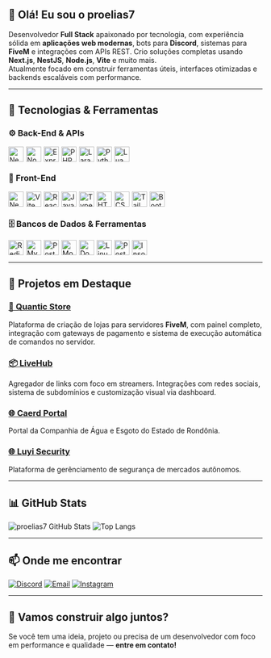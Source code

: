 ## 👋 Olá! Eu sou o **proelias7**

Desenvolvedor **Full Stack** apaixonado por tecnologia, com experiência sólida em **aplicações web modernas**, bots para **Discord**, sistemas para **FiveM** e integrações com APIs REST. Crio soluções completas usando **Next.js**, **NestJS**, **Node.js**, **Vite** e muito mais.  
Atualmente focado em construir ferramentas úteis, interfaces otimizadas e backends escaláveis com performance.

---

## 🧠 Tecnologias & Ferramentas

### ⚙️ Back-End & APIs
<div style="display: flex; gap: 5px; flex-wrap: wrap;">
  <img title="NestJS" height="30" src="https://devicon-website.vercel.app/api/nestjs/plain-wordmark.svg"/>
  <img title="Node.js" height="30" src="https://cdn.jsdelivr.net/gh/devicons/devicon/icons/nodejs/nodejs-original.svg"/>
  <img title="Express.js" height="30" src="https://devicon-website.vercel.app/api/express/original-wordmark.svg?color=%23FFFFFF"/>
  <img title="PHP" height="30" src="https://cdn.jsdelivr.net/gh/devicons/devicon/icons/php/php-original.svg"/>
  <img title="Laravel" height="30" src="https://devicon-website.vercel.app/api/laravel/plain-wordmark.svg"/>
  <img title="Python" height="30" src="https://cdn.jsdelivr.net/gh/devicons/devicon/icons/python/python-original.svg"/>
  <img title="Lua (FiveM)" height="30" src="https://cdn.jsdelivr.net/gh/devicons/devicon/icons/lua/lua-original.svg"/>
</div>

### 🎨 Front-End
<div style="display: flex; gap: 5px; flex-wrap: wrap;">
  <img title="Next.js" height="30" src="https://devicon-website.vercel.app/api/nextjs/original-wordmark.svg?color=%23FFFFFF"/>
  <img title="Vite" height="30" src="https://cdn.jsdelivr.net/gh/devicons/devicon/icons/vite/vite-original.svg"/>
  <img title="React" height="30" src="https://cdn.jsdelivr.net/gh/devicons/devicon/icons/react/react-original.svg"/>
  <img title="JavaScript" height="30" src="https://cdn.jsdelivr.net/gh/devicons/devicon/icons/javascript/javascript-original.svg"/>
  <img title="TypeScript" height="30" src="https://cdn.jsdelivr.net/gh/devicons/devicon/icons/typescript/typescript-original.svg"/>
  <img title="HTML5" height="30" src="https://cdn.jsdelivr.net/gh/devicons/devicon/icons/html5/html5-original.svg"/>
  <img title="CSS3" height="30" src="https://cdn.jsdelivr.net/gh/devicons/devicon/icons/css3/css3-original.svg"/>
  <img title="TailwindCSS" height="30" src="https://devicon-website.vercel.app/api/tailwindcss/plain.svg"/>
  <img title="Bootstrap" height="30" src="https://cdn.jsdelivr.net/gh/devicons/devicon/icons/bootstrap/bootstrap-original.svg"/>
</div>

### 🗄️ Bancos de Dados & Ferramentas
<div style="display: flex; gap: 5px; flex-wrap: wrap;">
  <img title="Redis" height="30" src="https://devicon-website.vercel.app/api/redis/plain-wordmark.svg"/>
  <img title="MySQL" height="30" src="https://cdn.jsdelivr.net/gh/devicons/devicon/icons/mysql/mysql-original-wordmark.svg"/>
  <img title="PostgreSQL" height="30" src="https://cdn.jsdelivr.net/gh/devicons/devicon/icons/postgresql/postgresql-original.svg"/>
  <img title="MongoDB" height="30" src="https://cdn.jsdelivr.net/gh/devicons/devicon/icons/mongodb/mongodb-original-wordmark.svg"/>
  <img title="Docker" height="30" src="https://cdn.jsdelivr.net/gh/devicons/devicon/icons/docker/docker-original.svg"/>
  <img title="Linux" height="30" src="https://cdn.jsdelivr.net/gh/devicons/devicon/icons/linux/linux-original.svg"/>
  <img title="Postman" height="30" src="https://cdn.jsdelivr.net/gh/devicons/devicon/icons/postman/postman-original.svg"/>
  <img title="Insomnia" height="30" src="https://cdn.jsdelivr.net/gh/devicons/devicon/icons/insomnia/insomnia-original.svg"/>
</div>

---

## 💼 Projetos em Destaque

### [🔗 Quantic Store](http://quanticstore.com.br)
Plataforma de criação de lojas para servidores **FiveM**, com painel completo, integração com gateways de pagamento e sistema de execução automática de comandos no servidor.

### [📦 LiveHub](https://livehub.fun)
Agregador de links com foco em streamers. Integrações com redes sociais, sistema de subdomínios e customização visual via dashboard.

### [🌐 Caerd Portal](https://caerd.ro.gov.br)
Portal da Companhia de Água e Esgoto do Estado de Rondônia.

### [🌐 Luyi Security](https://luyisecurity.com)
Plataforma de gerênciamento de segurança de mercados autônomos.

---

## 📊 GitHub Stats

![proelias7 GitHub Stats](https://github-readme-stats.vercel.app/api?username=proelias7&show_icons=true&theme=tokyonight&hide_border=true)
![Top Langs](https://github-readme-stats.vercel.app/api/top-langs/?username=proelias7&layout=compact&theme=tokyonight&hide_border=true)

---

## 📫 Onde me encontrar

[![Discord](https://img.shields.io/badge/proelias7-7289DA?style=for-the-badge&logo=discord&logoColor=white)](https://discord.gg/Qqe5a3J58J)
[![Email](https://img.shields.io/badge/proelias7@live.com-0078D7?style=for-the-badge&logo=microsoftoutlook&logoColor=white)]()
[![Instagram](https://img.shields.io/badge/@proelias7-E4405F?style=for-the-badge&logo=instagram&logoColor=white)](https://www.instagram.com/proelias7)

---

## 🚀 Vamos construir algo juntos?

Se você tem uma ideia, projeto ou precisa de um desenvolvedor com foco em performance e qualidade — **entre em contato!**
